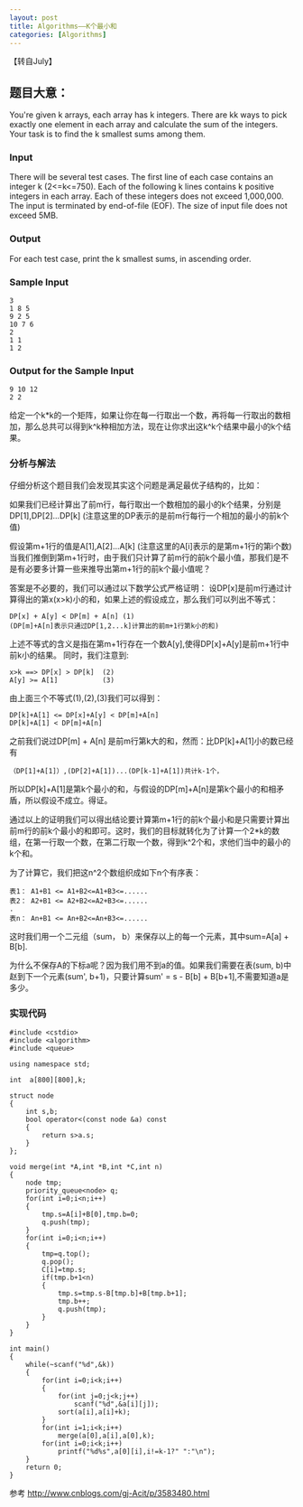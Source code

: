 ```yaml
---
layout: post
title: Algorithms——K个最小和
categories: [Algorithms]
---
```


【转自July】

## 题目大意：

You're given k arrays, each array has k integers. There are kk ways to pick exactly one element in each array and calculate the sum of the integers. Your task is to find the k smallest sums among them.

### Input
There will be several test cases. The first line of each case contains an integer k (2<=k<=750). Each of the following k lines contains k positive integers in each array. Each of these integers does not exceed 1,000,000. The input is terminated by end-of-file (EOF). The size of input file does not exceed 5MB.

### Output
For each test case, print the k smallest sums, in ascending order.

### Sample Input
	3
	1 8 5
	9 2 5
	10 7 6
	2
	1 1
	1 2
### Output for the Sample Input
	9 10 12
	2 2

给定一个k*k的一个矩阵，如果让你在每一行取出一个数，再将每一行取出的数相加，那么总共可以得到k^k种相加方法，现在让你求出这k^k个结果中最小的k个结果。

### 分析与解法
仔细分析这个题目我们会发现其实这个问题是满足最优子结构的，比如：

如果我们已经计算出了前m行，每行取出一个数相加的最小的k个结果，分别是DP[1],DP[2]...DP[k] (注意这里的DP表示的是前m行每行一个相加的最小的前k个值)

假设第m+1行的值是A[1],A[2]...A[k] (注意这里的A[i]表示的是第m+1行的第i个数) 当我们推倒到第m+1行时，由于我们只计算了前m行的前k个最小值，那我们是不是有必要多计算一些来推导出第m+1行的前k个最小值呢？

答案是不必要的，我们可以通过以下数学公式严格证明：
设DP[x]是前m行通过计算得出的第x(x>k)小的和，如果上述的假设成立，那么我们可以列出不等式：
    
    DP[x] + A[y] < DP[m] + A[n] (1)
    (DP[m]+A[n]表示只通过DP[1,2...k]计算出的前m+1行第k小的和)

上述不等式的含义是指在第m+1行存在一个数A[y],使得DP[x]+A[y]是前m+1行中前k小的结果。
同时，我们注意到:
    
    x>k ==> DP[x] > DP[k]  (2)
    A[y] >= A[1]           (3)

由上面三个不等式(1),(2),(3)我们可以得到：

    DP[k]+A[1] <= DP[x]+A[y] < DP[m]+A[n]
    DP[k]+A[1] < DP[m]+A[n]

之前我们说过DP[m] + A[n] 是前m行第k大的和，然而：比DP[k]+A[1]小的数已经有

    （DP[1]+A[1]）,(DP[2]+A[1])...(DP[k-1]+A[1])共计k-1个，

所以DP[k]+A[1]是第k个最小的和，与假设的DP[m]+A[n]是第k个最小的和相矛盾，所以假设不成立。得证。

通过以上的证明我们可以得出结论要计算第m+1行的前k个最小和是只需要计算出前m行的前k个最小的和即可。这时，我们的目标就转化为了计算一个2*k的数组，在第一行取一个数，在第二行取一个数，得到k^2个和，求他们当中的最小的k个和。

为了计算它，我们把这n^2个数组织成如下n个有序表：

    表1： A1+B1 <= A1+B2<=A1+B3<=......
    表2： A2+B1 <= A2+B2<=A2+B3<=......
    .
    表n： An+B1 <= An+B2<=An+B3<=......

这时我们用一个二元组（sum， b）来保存以上的每一个元素，其中sum=A[a] + B[b].

为什么不保存A的下标a呢？因为我们用不到a的值。如果我们需要在表(sum, b)中赵到下一个元素(sum', b+1)，只要计算sum' = s - B[b] + B[b+1],不需要知道a是多少。

### 实现代码


	#include <cstdio>
	#include <algorithm>
	#include <queue>
	
	using namespace std;
	
	int  a[800][800],k;
	
	struct node
	{
	    int s,b;
	    bool operator<(const node &a) const
	    {
	        return s>a.s;
	    }
	};
	
	void merge(int *A,int *B,int *C,int n)
	{
	    node tmp;
	    priority_queue<node> q;
	    for(int i=0;i<n;i++)
	    {
	        tmp.s=A[i]+B[0],tmp.b=0;
	        q.push(tmp);
	    }
	    for(int i=0;i<n;i++)
	    {
	        tmp=q.top();
	        q.pop();
	        C[i]=tmp.s;
	        if(tmp.b+1<n)
	        {
	            tmp.s=tmp.s-B[tmp.b]+B[tmp.b+1];
	            tmp.b++;
	            q.push(tmp);
	        }
	    }
	}
	
	int main()
	{
	    while(~scanf("%d",&k))
	    {
	        for(int i=0;i<k;i++)
	        {
	            for(int j=0;j<k;j++)
	                scanf("%d",&a[i][j]);
	            sort(a[i],a[i]+k);
	        }
	        for(int i=1;i<k;i++)
	            merge(a[0],a[i],a[0],k);
	        for(int i=0;i<k;i++)
	            printf("%d%s",a[0][i],i!=k-1?" ":"\n");
	    }
	    return 0;
	}

参考 http://www.cnblogs.com/gj-Acit/p/3583480.html

